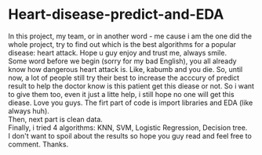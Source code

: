 # Heart-disease-predict-and-EDA
In this project, my team, or in another word - me cause i am the one did the whole project, try to find out which is the best algorithms for a popular disease: heart attack. Hope u guy enjoy and trust me, always smile.\
Some word before we begin (sorry for my bad English), you all already know how dangerous heart attack is. Like, kabumb and you die. So, until now, a lot of people still try their best to increase the acccury of predict result to help the doctor know is this patient get this diease or not. So i want to give them too, even it just a litte help, i still hope no one will get this diease. Love you guys.
The firt part of code is import libraries and EDA (like always huh).\
Then, next part is clean data.\
Finally, i tried 4 algorithms: KNN, SVM, Logistic Regression, Decision tree.\
I don't want to spoil about the results so hope you guy read and feel free to comment. Thanks.
